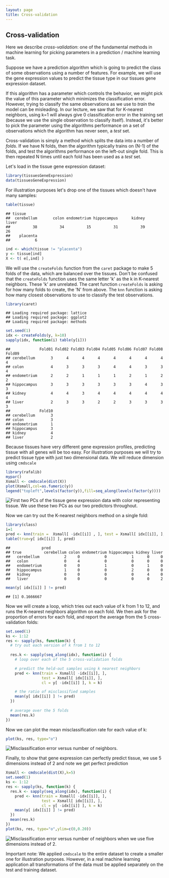 ```yaml
---
layout: page
title: Cross-validation
---
```



## Cross-validation

Here we describe *cross-validation*: one of the fundamental methods in machine learning for picking parameters in a prediction / machine learning task.

Suppose we have a prediction algorithm which is going to predict the class of some observations using a number of features. For example, we will use the gene expression values to predict the tissue type in our tissues gene expression dataset.

If this algorithm has a parameter which controls the behavior, we might pick the value of this parameter which minimizes the classification error. However, trying to classify the same observations as we use to *train* the model can be misleading. In our lecture, we saw that for K-nearest neighbors, using k=1 will always give 0 classification error in the training set (because we use the single observation to classify itself). Instead, it's better to pick the parameter using the algorithms performance on a set of observations which the algorithm has never seen, a *test* set.

Cross-validation is simply a method which splits the data into a number of *folds*. If we have N folds, then the algorithm typically trains on (N-1) of the folds, and test the algorithms performance on the left-out single fold. This is then repeated N times until each fold has been used as a *test* set.

Let's load in the tissue gene expression dataset:



```r
library(tissuesGeneExpression)
data(tissuesGeneExpression)
```

For illustration purposes 
let's drop one of the tissues which doesn't have many samples:


```r
table(tissue)
```

```
## tissue
##  cerebellum       colon endometrium hippocampus      kidney       liver 
##          38          34          15          31          39          26 
##    placenta 
##           6
```

```r
ind <- which(tissue != "placenta")
y <- tissue[ind]
X <- t( e[,ind] )
```

We will use the `createFolds` function from the `caret` package to make 5 folds of the data, which are balanced over the tissues. Don't be confused that the `createFolds` function uses the same letter 'k' as the k in K-nearest neighbors. These 'k' are unrelated.  The caret function `createFolds` is asking for how many folds to create, the 'N' from above. The `knn` function is asking how many closest observations to use to classify the test observations.


```r
library(caret)
```

```
## Loading required package: lattice
## Loading required package: ggplot2
## Loading required package: methods
```

```r
set.seed(1)
idx <- createFolds(y, k=10)
sapply(idx, function(i) table(y[i]))
```

```
##             Fold01 Fold02 Fold03 Fold04 Fold05 Fold06 Fold07 Fold08 Fold09
## cerebellum       3      4      4      4      4      4      4      4      4
## colon            4      3      3      3      4      4      3      3      4
## endometrium      2      2      1      1      1      2      1      2      2
## hippocampus      3      3      3      3      3      3      4      3      3
## kidney           4      4      3      4      4      4      4      4      4
## liver            2      3      3      2      2      3      3      3      3
##             Fold10
## cerebellum       3
## colon            3
## endometrium      1
## hippocampus      3
## kidney           4
## liver            2
```


Because tissues have very different gene expression profiles, predicting tissue with all genes will be too easy. For illustration purposes we will try to predict tissue type with just two dimensional data. We will reduce dimension using `cmdscale`


```r
library(rafalib)
mypar()
Xsmall <- cmdscale(dist(X))
plot(Xsmall,col=as.fumeric(y))
legend("topleft",levels(factor(y)),fill=seq_along(levels(factor(y))))
```

![First two PCs of the tissue gene expression data with color representing tissue. We use these two PCs as our two predictors throughout.](images/R/crossvalidation-mds-1.png) 

Now we can try out the K-nearest neighbors method on a single fold:


```r
library(class)
i=1
pred <- knn(train =  Xsmall[ -idx[[i]] , ], test = Xsmall[ idx[[i]], ], cl=  y[ -idx[[i]] ], k=5)
table(true=y[ idx[[i]] ], pred)
```

```
##              pred
## true          cerebellum colon endometrium hippocampus kidney liver
##   cerebellum           2     0           0           1      0     0
##   colon                0     4           0           0      0     0
##   endometrium          0     0           1           0      1     0
##   hippocampus          1     0           0           2      0     0
##   kidney               0     0           0           0      4     0
##   liver                0     0           0           0      0     2
```

```r
mean(y[ idx[[i]] ] != pred)
```

```
## [1] 0.1666667
```

Now we will create a loop, which tries out each value of k from 1 to 12, and runs the K-nearest neighbors algorithm on each fold. We then ask for the proportion of errors for each fold, and report the average from the 5 cross-validation folds:


```r
set.seed(1)
ks <- 1:12
res <- sapply(ks, function(k) {
  # try out each version of k from 1 to 12
  
  res.k <- sapply(seq_along(idx), function(i) {
    # loop over each of the 5 cross-validation folds

    # predict the held-out samples using k nearest neighbors
    pred <- knn(train = Xsmall[ -idx[[i]], ],
                test = Xsmall[ idx[[i]], ],
                cl = y[ -idx[[i]] ], k = k)

    # the ratio of misclassified samples
    mean(y[ idx[[i]] ] != pred)
  })
  
  # average over the 5 folds
  mean(res.k)
})
```

Now we can plot the mean misclassification rate for each value of k:


```r
plot(ks, res, type="o")
```

![Misclassification error versus number of neighbors.](images/R/crossvalidation-misclassification_error-1.png) 


Finally, to show that gene expression can perfectly predict tissue, we use 5 dimensions instead of 2 and note we get perfect prediction


```r
Xsmall <- cmdscale(dist(X),k=5)
set.seed(1)
ks <- 1:12
res <- sapply(ks, function(k) {
  res.k <- sapply(seq_along(idx), function(i) {
    pred <- knn(train = Xsmall[ -idx[[i]], ],
                test = Xsmall[ idx[[i]], ],
                cl = y[ -idx[[i]] ], k = k)
    mean(y[ idx[[i]] ] != pred)
  })
  mean(res.k)
})
plot(ks, res, type="o",ylim=c(0,0.20))
```

![Misclassification error versus number of neighbors when we use five dimensions instead of 2.](images/R/crossvalidation-misclassification_error2-1.png) 

Important note: We applied `cmdscale` to the entire dataset to create a smaller one for illustration purposes. However, in a real machine learning application all transformations of the data must be applied separately on the test and training dataset.
